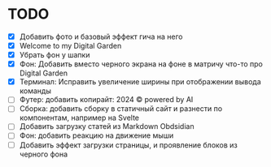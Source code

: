 # TODO
- [x] Добавить фото и базовый эффект гича на него
- [x] Welcome to my Digital Garden
- [x] Убрать фон у шапки
- [x] Фон: Добавить вместо черного экрана на фоне в матричу что-то про Digital Garden
- [x] Терминал: Исправить увеличение ширины при отображении вывода команды
- [ ] Футер: добавить копирайт: 2024 © powered by AI
- [ ] Сборка: добавить сборку в статичный сайт и разнести по компонентам, например на Svelte
- [ ] Добавить загрузку статей из Markdown Obdsidian
- [ ] Фон: добавить реакцию на движение мыши
- [ ] Добавить эффект загрузки страницы, и проявление блоков из черного фона